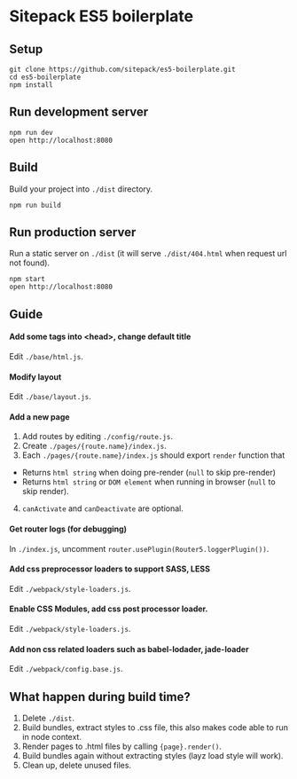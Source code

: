 # Sitepack ES5 boilerplate

## Setup
```
git clone https://github.com/sitepack/es5-boilerplate.git
cd es5-boilerplate
npm install
```

## Run development server
```
npm run dev
open http://localhost:8080
```

## Build
Build your project into `./dist` directory.
```
npm run build
```

## Run production server
Run a static server on `./dist` (it will serve `./dist/404.html` when request url not found).
```
npm start
open http://localhost:8080
```

## Guide

#### Add some tags into &lt;head&gt;, change default title
Edit `./base/html.js`.

#### Modify layout
Edit `./base/layout.js`.

#### Add a new page
1. Add routes by editing `./config/route.js`.
2. Create `./pages/{route.name}/index.js`.
3. Each `./pages/{route.name}/index.js` should export `render` function that
  - Returns `html string` when doing pre-render (`null` to skip pre-render)
  - Returns `html string` or `DOM element` when running in browser (`null` to skip render).
4. `canActivate` and `canDeactivate` are optional.

#### Get router logs (for debugging)
In `./index.js`, uncomment `router.usePlugin(Router5.loggerPlugin())`.

#### Add css preprocessor loaders to support SASS, LESS
Edit `./webpack/style-loaders.js`.

#### Enable CSS Modules, add css post processor loader.
Edit `./webpack/style-loaders.js`.

#### Add non css related loaders such as babel-lodader, jade-loader
Edit `./webpack/config.base.js`.


## What happen during build time?
1. Delete `./dist`.
2. Build bundles, extract styles to .css file, this also makes code able to run in node context.
3. Render pages to .html files by calling `{page}.render()`.
4. Build bundles again without extracting styles (layz load style will work).
5. Clean up, delete unused files.
